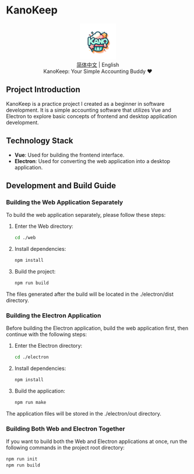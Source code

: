 # KanoKeep

<div align="center">
  <img src="Logo.png" alt="KanoKeep Logo" width="100"/>
  <br>
  <span><a href="README.md">简体中文</a> | English</span>
  <br>
  KanoKeep: Your Simple Accounting Buddy ❤️
</div>

## Project Introduction

KanoKeep is a practice project I created as a beginner in software development. It is a simple accounting software that utilizes Vue and Electron to explore basic concepts of frontend and desktop application development.

## Technology Stack

- **Vue**: Used for building the frontend interface.
- **Electron**: Used for converting the web application into a desktop application.

## Development and Build Guide

### Building the Web Application Separately

To build the web application separately, please follow these steps:

1. Enter the Web directory:
   ```bash
   cd ./web
   ```
2. Install dependencies:
   ```bash
   npm install
   ```
3. Build the project:
   ```bash
   npm run build
   ```

The files generated after the build will be located in the ./electron/dist directory.

### Building the Electron Application

Before building the Electron application, build the web application first, then continue with the following steps:

1. Enter the Electron directory:
   ```bash
   cd ./electron
   ```
2. Install dependencies:
   ```bash
   npm install
   ```
3. Build the application:
   ```bash
   npm run make
   ```

The application files will be stored in the ./electron/out directory.

### Building Both Web and Electron Together

If you want to build both the Web and Electron applications at once, run the following commands in the project root directory:

```bash
npm run init
npm run build
```
